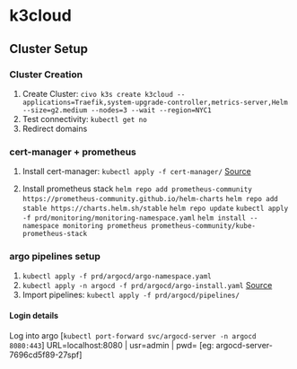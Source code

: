 # k3cloud

## Cluster Setup
### Cluster Creation
1. Create Cluster:
`civo k3s create k3cloud --applications=Traefik,system-upgrade-controller,metrics-server,Helm --size=g2.medium --nodes=3 --wait --region=NYC1`
2. Test connectivity: `kubectl get no`
3. Redirect domains


### cert-manager + prometheus 
1. Install cert-manager:
`kubectl apply -f cert-manager/` [Source](https://github.com/jetstack/cert-manager/releases/download/v1.2.0/cert-manager.yaml)

2. Install prometheus stack
`helm repo add prometheus-community https://prometheus-community.github.io/helm-charts`
`helm repo add stable https://charts.helm.sh/stable`
`helm repo update`
`kubectl apply -f prd/monitoring/monitoring-namespace.yaml`
`helm install --namespace monitoring prometheus prometheus-community/kube-prometheus-stack`


### argo pipelines setup
1. `kubectl apply -f prd/argocd/argo-namespace.yaml`
2. `kubectl apply -n argocd -f prd/argocd/argo-install.yaml` [Source](https://raw.githubusercontent.com/argoproj/argo-cd/stable/manifests/install.yaml)
4. Import pipelines: `kubectl apply -f prd/argocd/pipelines/`

#### Login details
Log into argo [`kubectl port-forward svc/argocd-server -n argocd 8080:443`] URL=localhost:8080 | usr=admin | pwd=<POD-name> [eg: argocd-server-7696cd5f89-27spf]

